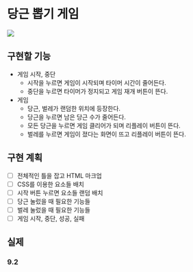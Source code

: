 # 당근 뽑기 게임

<img src="https://img.shields.io/badge/javascript-F7DF1E?style=for-the-badge&logo=javascript&logoColor=black">

## 구현할 기능

- 게임 시작, 중단
  - 시작을 누르면 게임이 시작되며 타이머 시간이 줄어든다.
  - 중단을 누르면 타이머가 정지되고 게임 재개 버튼이 뜬다.
- 게임
  - 당근, 벌레가 랜덤한 위치에 등장한다.
  - 당근을 누르면 남은 당근 수가 줄어든다.
  - 모든 당근을 누르면 게임 클리어가 되며 리플레이 버튼이 뜬다.
  - 벌레를 누르면 게임이 졌다는 화면이 뜨고 리플레이 버튼이 뜬다.

## 구현 계획

- [ ] 전체적인 틀을 잡고 HTML 마크업
- [ ] CSS를 이용한 요소들 배치
- [ ] 시작 버튼 누르면 요소들 랜덤 배치
- [ ] 당근 눌렀을 때 필요한 기능들
- [ ] 벌레 눌렀을 때 필요한 기능들
- [ ] 게임 시작, 중단, 성공, 실패

## 실제

### 9.2
